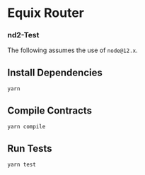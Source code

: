 # Equix Router

### nd2-Test

The following assumes the use of `node@12.x`.

## Install Dependencies

`yarn`

## Compile Contracts

`yarn compile`

## Run Tests

`yarn test`
